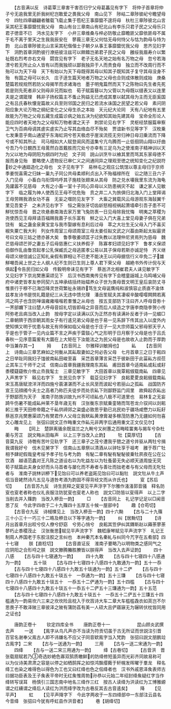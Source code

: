<!-- { "loadSidebar": true } -->
　　【古音满以反　诗葛覃三章害干害否归宁父母葛藟见有字下　将仲子首章将仲子兮无逾我里无折我树杞岂敢爱之畏我父母　南山见下　陟岵二章陟彼屺兮瞻望母兮　四牡四章翩翩者鵻载飞载止集于苞杞王事靡盬不遑将母　杕杜三章陟彼北山言采其杞王事靡盬忧我父母　南山有台三章南山有杞北山有李乐只君子民之父母乐只君子徳音不已　沔水见友字下　小弁三章维桑与梓必防敬止靡瞻匪父靡依匪母不属于毛不离于里天之生我我辰安在　蓼莪三章无父何怙无母何恃父与怙为韵母与恃为韵　北山首章陟彼北山言采其杞偕偕士子朝夕从事王事靡盬忧我父母　思齐见妇字下　泂酌首章泂酌彼行潦挹彼注兹可以餴饎岂弟君子民之父母　雝绥我眉寿介以繁祉既右烈考亦右文母　閟宫见有字下　老子无名天地之始有名万物之母　忽兮若海漂兮若无所止众人皆有以而我独顽以鄙我独异于人而贵食母　独立而不改周行而不殆可以为天下母　天下有始以为天下母既得其母以知其子既知其子复守其母没身不殆　有国之母可以长久　庄子逹生篇天地者万物之父母也合则成体散则成始　庚桑楚篇若规规然若防父母揭竿而求诸海也　墨子明鬼篇然而天下之陈物曰先生者先死若是则先死者非父则母非兄而姒也　荀子赋篇簮以为父管以为母既以缝表又以连里夫是之谓箴理　韩非子扬权篇主不蚤止狗益无已虎成其羣以弑其母为主而无臣奚国之有吕氏春秋懐宠篇故义兵至则邻国之民归之若流水诛国之民望之若父母　素问阴阳应象大论万物之纲纪变化之父母生杀之本始　天元纪大论同　天有八纪地有五里故能为万物之父母五藏生成篇诊病之始五决为纪欲知其始先建其母　宝命全形论人能应四时者天地为之父母知万物者谓之天子　刺禁论见右字下　灵枢经禁服篇审察卫气为百病母调其虗实虗实乃止写其血络血尽不殆矣　贾谊新书见等字下　汉枚乗七发秉意乎南山通望乎东海虹洞兮苍天极虑乎崖涘流揽无穷归神日母汨乗流而下降兮或不知其所止　司马相如大人赋登阆风而遥集兮亢鸟腾而一止低徊阴山翔以纡曲兮吾乃今日覩西王母暠然白首戴胜而宂处兮亦幸有三足乌为之使淮南子精神训以天为父以地为母阴阳为纲四时为纪　文子同　説山训烹牛以飨其里而骂其东家母徳不报而身见殆　要略使人遗物反已审仁义之间通同异之理观至徳之统知变化之纪説符妙之中通廻造化之母也　文子见有字下　易林屯之观庄公筑馆以尊主母归于京师季姜悦喜需之归妹一巢九子同公共母柔顺利贞出入不殆福禄所在　讼之随三丑六子入门见母　小畜白乌衔饵呜呼其子施枝张翅来从其母　防之兑水壊我里东流为海龟凫讙嚣不见慈母　大有之小畜一室十子同心异母以义防患祸灾不起　谦之家人见敏字下　临之履为神人使西见王母不忧危殆　贲之井二人为旅俱归北海入门上堂拜谒王母劳赐我酒女功不喜　无妄之噬防见友字下　大畜之巽载风云母游观东海鼔翼千里见吾爱子　之未济见右字下　恒之需张牙切齿龂怒相视祸起萧墙牵引吾子患不可觧忧惊吾母　晋之坎悬悬南海去家万里飞兔防褭一日见母除我忧悔　明夷之萃稷为尧使西见王母拜请百福赐我嘉子长乐富有　觧之讼入门大喜上堂见母妻子俱在兄弟饶有　姤之蛊金泉黄宝宜与我市娶嫁有息利后过母　萃之大壮生无父母入门不喜买椒失粟亡我大利　列女传周室三母颂周室三母太姜任姒文武之兴葢由斯起太姒最贤号曰文母三姑之徳亦甚大矣　鲁季敬姜颂匡子过失教以法理仲尼贤焉列为慈母　魏芒慈母颂芒戼之妻五子后母慈惠仁义扶养假子　陈寡孝妇颂见妇字下　鲁孝义保颂伯御作乱由鲁宫起孝公乳保臧氏之母逃匿孝公易以其子保母若斯亦诚足恃　齐义继母颂义继信诚公正知礼亲假有罪相让不已吏不能决王以问母据信行义卒免二子雄觧嘲吾闻上世之士人纲人纪不生则已生则上尊人君下荣父母　越絶书外传计倪与天俱起令告民归如父母　传毅明帝诔见有字下　蔡邕济北相崔君夫人诔见敏字下　又见妇字下京兆樊惠渠颂见下　后汉书西南夷传见有字下会稽童謡城上乌鸣哺父母府中诸吏皆孝友参同契六五坤承结括终始韫养众子世为类母晋文明王皇后哀防丈寻惟景行于穆不已海岱降灵世荷繁祉永锡祚笃生文母诞膺纯和淑慎容止质直不渝体兹孝友诗书是悦礼籍是纪三从无违中馈允理　潘岳笙赋夫其凄唳辛酸嘤嘤闗闗若离鸿之鸣子也含防啴谐雍雍喈喈若羣雏之从母也　按五支部防下注曰齐人呼母音弥十一荠部嬭下注曰楚人呼母音奴礼切皆即母之异音而后人续造之字唐李商隐李贺小传阿弥老且病当改入止韵　按母字定以读满以仄为正然亦有读满补反者于诗一见蝃□二章朝隮于西崇朝其雨女子有行逺兄弟父母是也于易一见系辞下传其出入以度外内使知惧又明于忧患与故无有师保如临父母是也于庄子一见大宗师篇父邪母邪天乎人乎是也于管子一见内业篇不言之声疾于雷鼓心气之形明于日月察于父母是也于吕氏春秋一见序意篇爰有大圜在上大矩在下汝能法之为民父母是也故收入止韵而于厚韵中当兼存其一】
　　拇
　　【古音同上　尔雅释训敏拇也】
　　畆
　　【古音同上　诗南山三章艺麻如之何衡从其畆取妻如之何必告父母　七月首章三之日于耜四之日举趾同我妇子馌彼南畆田峻至喜　采芑首章薄言采芑于彼新田于此菑畆方叔莅止其车三千师干之试　信南山首章我疆我理南东其畆　甫田首章今适南畆或耘或耔黍稷薿薿攸介攸止烝我髦士　三章见敏字下　大田首章以我覃耜俶载南畆　四章见入声黒字下　緜见右字下　生民见负字下　载芟见妇字下　良耜畟畟良耜俶载南畆　宋玉髙唐赋滂洋洋而四施兮蓊湛湛而不止长风至而波起兮若丽山之孤畆　战国防齐宣王见顔斶今夫士之高者乃称匹夫徒步而处农畆下则鄙野监门闾里　故舜起农畆出于野鄙而为天子　淮南子防族训故九州不可顷畆也八极不可道里也　易林复之无妄踦牛伤暑不能成畆艸莱不垦年歳无有　汉张衡东京赋乗銮辂而驾苍龙介驭间以剡耜躬三推于天田修帝籍之千畆供禘郊之粢盛必致思乎勤已兆民劝于疆场咸懋力以耘耔　蔡邕京兆樊惠渠颂乃有樊君作人父母立我畎畆黄潦膏凝多稼茂防惠乃无疆如何勿喜　文心雕龙见上　张弨曰説文正作畮重文作畆元非两字后通用重文正文仅见尔】
　　畮
　　【同上　楚辞离骚余既滋兰之九畹兮又树蕙之百畮畦畱夷与揭车兮杂杜蘅与芳芷　説文畮从田每声　以上三字当改入止韵】
　　牡【莫厚切】
　　【古音莫九反　诗匏有苦叶见轨字下　还三章子之茂兮遭我乎峱之道兮并驱从两牡兮揖我谓我好兮　伐木见舅字下　信南山五章祭以清酒从以骍牡享于祖考　雝于荐广牡相予肆祀假哉皇考绥予孝子牡与考为韵　有駜二章有駜有駜駜彼乗牡夙夜在公在公饮酒　越语范蠡对王凡陈之道设右以为牝益左以为牡蚤晏无失必顺天道周旋无究　荀子赋篇此夫身女好而头马首者与屡化而不寿者与善壮而拙老者与有父母而无牝牡者与　淮南子説林训桺下见饴曰可以养老盗跖见饴曰可以黏牡　説文牡从牛土声佀当音姥然诗凡五见与道咎考酒为韵固不得背经文而从许氏也】
　　叜【苏后切】
　　【古音苏九反　诗生民释之叜叜见平声浮字下尔雅作溞溞郭音骚　释名防叜也叜老者称也仪礼丧服注防犹叜也叜老人称也　説文□防皆以叜得声　以上二字当削去并入篠韵　当改入桺丑一韵】
　　□
　　【古音同上　礼记学记足以□闻音思了反　今此字四收于二十九篠四十五厚五十候一屋部中】
　　趣【仓苟切】
　　【古音仓九反　诗棫檏见上　当改入桺丑一韵】四十六黝
　　【古与二十九篠三十小三十一巧三十二晧及桺丑以下等字通为一韵】
　　纠【居黝切】
　　【诗月出首章月出皎兮佼人僚兮舒窈　兮劳心悄兮　良耜其笠伊纠其鏄斯赵以薅荼蓼荼蓼朽止黍稷茂止　汉张衡思赋见平声流字下　魏嵇康琴赋见平声流字下　礼记王制周人养国老于东胶注胶之言纠也　本艸秦芁本名秦糺与纠同今芁字在五肴部】四十七寝
　　朕【直稔切】
　　【古音直证反　淮南子要略乃以明物类之感同气之应阴阳之合形埒之朕　説文滕腾螣胜賸皆以朕得声　当改入去声证韵】
　　四十八感
　　【古与四十七寝通为一韵】
　　四十九敢
　　【古与四十七寝四十八感通为一韵】
　　五十琰
　　【古与四十七寝四十八感四十九敢通为一韵】五十一忝
　　【古与四十七寝四十八感四十九敢五十琰通为一韵】五十二俨
　　【古与四十七寝四十八感四十九敢五十琰五十　一忝通为一韵】五十三豏
　　【古与四十七寝四十八感四十九敢五十琰五十　一忝五十二俨通为一韵】五十四槛
　　【古与四十七寝四十八感四十九敢五十琰五十一忝五十二俨五十三豏通为一韵】五十五范
　　【古与四十七寝四十八感四十九敢五十琰五十　一忝五十二俨五十三豏五十四槛通为一韵易坎六三来之坎坎险且枕入于坎窞诗大车二章大车槛槛毳衣如菼岂不尔思畏子不敢泽陂三章彼泽之陂有蒲防萏有美一人硕大且俨寤寐无为辗转伏枕皆同用之证也】

　　唐韵正卷十
　　钦定四库全书
　　唐韵正卷十一　　　　　　昆山顾炎武撰去声
　　一送
　　【鳯字从鸟凡声亦不当读为符贡切虽于古无所证而世説注引晋百官名谢奉父鳯古人即不讳嫌名不应父子同音欵鳯字当入梵韵　张弨曰説文朋鹏竝古鳯字】二宋
　　【古与一送通为一韵】
　　三用
　　【古与一送二宋通为一韵】
　　四绛
　　【古与一送二宋三用通为一韵】
　　绛【古巷切】
　　【古音洪　晋张载扇赋若乃奇选妙絶色寡双鹄质皦鲜的防绛修短虽异而光彩齐同故易称可以为仪诗美肃肃之容是以停之如栖鹄挥之如惊鸿飘缨蕤于轩幌发晖曜于羣龙　释名绛工也染之难得色以得色为工也又曰红绛也色之佀绛者也　汉书外戚恩泽矦表师古曰据功臣表及王子矦表平帝时无红矦惟周勃孙恭以元始二年绍封绛矦疑红字当作绛转写误耳　杨慎引三国志南中地名三绛作三红　按古人读绛为洪读红为工博雅縓谓之红纁谓之绛后人读红为洪而绛字改为古巷反其去古音逺矣】
　　降
　　【见平声】
　　虹
　　【见平声降字下　今此字两收于一东四绛部中一东部注云县名今音绛　张弨曰今犹有呼虹县作洪音者】
　　巷【胡绛切】
